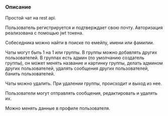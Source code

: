 ### Описание

Простой чат на rest api.

Пользователь регистрируется и подтверждает свою почту. Авторизация реализована с помощью jwt токена.

Собеседника можно найти в поиске по емейлу, имени или фамилии.

Чаты могут быть 1 на 1 или группы. В группы можно добавлять других пользователей. В группах есть админ (по умолчанию создатель группы), он может менять название и картинку группы, делать админом других пользователей, удалять сообщения других пользователей, банить пользователей.

Чаты можно удалить. При удалении группы, происходит и выход из нее. 

Пользователи могут отправлять сообщения, редактировать и удалять их. 

Можно менять данные в профиле пользователя.
